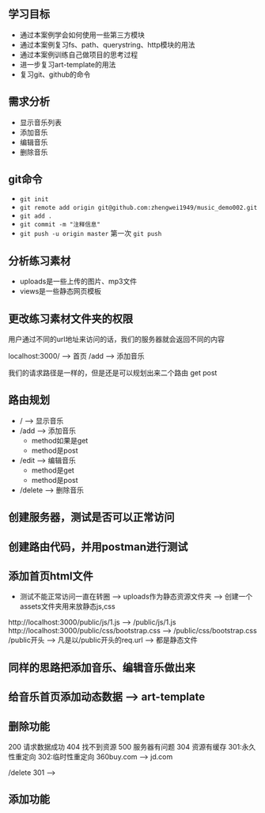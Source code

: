 ## 学习目标
- 通过本案例学会如何使用一些第三方模块
- 通过本案例复习fs、path、querystring、http模块的用法
- 通过本案例训练自己做项目的思考过程
- 进一步复习art-template的用法
- 复习git、github的命令

## 需求分析
- 显示音乐列表
- 添加音乐
- 编辑音乐
- 删除音乐
 



## git命令
- `git init`
- `git remote add origin git@github.com:zhengwei1949/music_demo002.git`
- `git add .`
- `git commit -m "注释信息"`
- `git push -u origin master` 第一次 `git push`

## 分析练习素材
- uploads是一些上传的图片、mp3文件
- views是一些静态网页模板

## 更改练习素材文件夹的权限

用户通过不同的url地址来访问的话，我们的服务器就会返回不同的内容

localhost:3000/ --> 首页
/add --> 添加音乐

<form action="/add" method="POST">

</form>


我们的请求路径是一样的，但是还是可以规划出来二个路由
get 
post


## 路由规划
- / --> 显示音乐
- /add --> 添加音乐
    + method如果是get
    + method是post
- /edit --> 编辑音乐
    + method是get
    + method是post
- /delete --> 删除音乐


## 创建服务器，测试是否可以正常访问


## 创建路由代码，并用postman进行测试

## 添加首页html文件
- 测试不能正常访问一直在转圈 --> uploads作为静态资源文件夹 --> 创建一个assets文件夹用来放静态js,css

http://localhost:3000/public/js/1.js --> /public/js/1.js
http://localhost:3000/public/css/bootstrap.css --> /public/css/bootstrap.css
/public开头 --> 凡是以/public开头的req.url --> 都是静态文件


## 同样的思路把添加音乐、编辑音乐做出来

## 给音乐首页添加动态数据 --> art-template

## 删除功能

200 请求数据成功
404 找不到资源
500 服务器有问题
304 资源有缓存
301:永久性重定向
302:临时性重定向
360buy.com --> jd.com

/delete 301 --> 




## 添加功能
